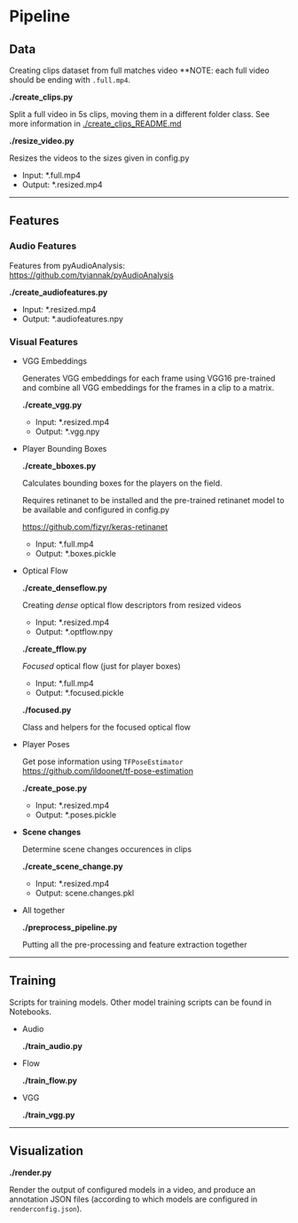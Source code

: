# Pipeline

## Data

Creating clips dataset from full matches video
**NOTE: each full video should be ending with `.full.mp4`.

  **./create_clips.py**

  Split a full video in 5s clips, moving them in a different folder class. See more information in [./create_clips_README.md](./create_clips_README.md)

  **./resize_video.py**

  Resizes the videos to the sizes given in config.py

  - Input: *.full.mp4
  - Output: *.resized.mp4

---

## Features

### Audio Features

Features from pyAudioAnalysis:
<https://github.com/tyiannak/pyAudioAnalysis>

**./create_audiofeatures.py**

- Input: *.resized.mp4
- Output: *.audiofeatures.npy

### Visual Features

- VGG Embeddings

    Generates VGG embeddings for each frame using VGG16 pre-trained and combine all VGG embeddings for the frames in a clip to a matrix.

    **./create_vgg.py**

  - Input: *.resized.mp4
  - Output: *.vgg.npy

- Player Bounding Boxes

    **./create_bboxes.py**

    Calculates bounding boxes for the players on the field.

    Requires retinanet to be installed and the pre-trained retinanet model to be available and configured in config.py

    <https://github.com/fizyr/keras-retinanet>

  - Input: *.full.mp4
  - Output: *.boxes.pickle

- Optical Flow

  **./create_denseflow.py**

    Creating *dense* optical flow descriptors from resized videos

  - Input: *.resized.mp4
  - Output: *.optflow.npy

  **./create_fflow.py**

    *Focused* optical flow (just for player boxes)

  - Input: *.full.mp4
  - Output: *.focused.pickle

  **./focused.py**

    Class and helpers for the focused optical flow

- Player Poses

    Get pose information using `TFPoseEstimator`
    <https://github.com/ildoonet/tf-pose-estimation>

    **./create_pose.py**

  - Input: *.resized.mp4
  - Output: *.poses.pickle

- **Scene changes**

    Determine scene changes occurences in clips

    **./create_scene_change.py**

  - Input: *.resized.mp4
  - Output: scene.changes.pkl

- All together

  **./preprocess_pipeline.py**

    Putting all the pre-processing and feature extraction together

---

## Training

Scripts for training models. Other model training scripts can be found in Notebooks.

- Audio

  **./train_audio.py**

- Flow

  **./train_flow.py**

- VGG

  **./train_vgg.py**

---

## Visualization

**./render.py**

Render the output of configured models in a video, and produce an annotation JSON files (according to which models are configured in `renderconfig.json`).
